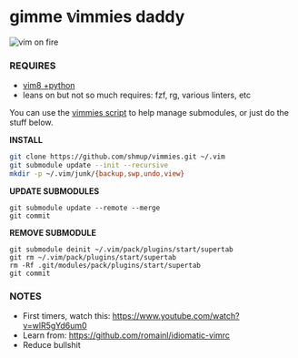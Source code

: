 gimme 𝕧immies daddy
===================

![vim on fire](https://jtm.keybase.pub/tmp/vim_on_fire.gif)

### REQUIRES

- [vim8 +python](https://github.com/shmup/vimmies/wiki/Installing-vim8)
- leans on but not so much requires: fzf, rg, various linters, etc

You can use the [vimmies script](https://github.com/shmup/vimmies/blob/master/vimmies) to help manage submodules, or just do the stuff below.

**INSTALL**

```sh
git clone https://github.com/shmup/vimmies.git ~/.vim
git submodule update --init --recursive
mkdir -p ~/.vim/junk/{backup,swp,undo,view}
```

**UPDATE SUBMODULES**
```
git submodule update --remote --merge
git commit
```

**REMOVE SUBMODULE**
```
git submodule deinit ~/.vim/pack/plugins/start/supertab
git rm ~/.vim/pack/plugins/start/supertab
rm -Rf .git/modules/pack/plugins/start/supertab
git commit
```

### NOTES

- First timers, watch this: https://www.youtube.com/watch?v=wlR5gYd6um0
- Learn from: https://github.com/romainl/idiomatic-vimrc
- Reduce bullshit
